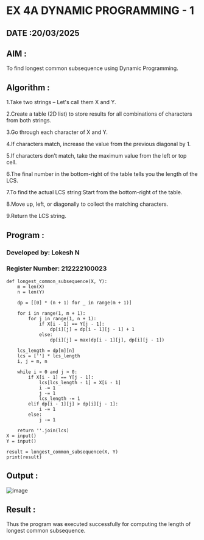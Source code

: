 # EX 4A DYNAMIC PROGRAMMING - 1

## DATE :20/03/2025

## AIM :

To find longest common subsequence using Dynamic Programming.

## Algorithm :

1.Take two strings – Let's call them X and Y.

2.Create a table (2D list) to store results for all combinations of characters from both strings.

3.Go through each character of X and Y.

4.If characters match, increase the value from the previous diagonal by 1.

5.If characters don’t match, take the maximum value from the left or top cell.

6.The final number in the bottom-right of the table tells you the length of the LCS.

7.To find the actual LCS string:Start from the bottom-right of the table.

8.Move up, left, or diagonally to collect the matching characters.

9.Return the LCS string.

## Program :

### Developed by: Lokesh N
### Register Number: 212222100023

```
def longest_common_subsequence(X, Y):
    m = len(X)
    n = len(Y)

    dp = [[0] * (n + 1) for _ in range(m + 1)]

    for i in range(1, m + 1):
        for j in range(1, n + 1):
            if X[i - 1] == Y[j - 1]:
                dp[i][j] = dp[i - 1][j - 1] + 1
            else:
                dp[i][j] = max(dp[i - 1][j], dp[i][j - 1])

    lcs_length = dp[m][n]
    lcs = [''] * lcs_length
    i, j = m, n

    while i > 0 and j > 0:
        if X[i - 1] == Y[j - 1]:
            lcs[lcs_length - 1] = X[i - 1]
            i -= 1
            j -= 1
            lcs_length -= 1
        elif dp[i - 1][j] > dp[i][j - 1]:
            i -= 1
        else:
            j -= 1

    return ''.join(lcs)
X = input()
Y = input()

result = longest_common_subsequence(X, Y)
print(result)

```

## Output :

![image](https://github.com/user-attachments/assets/7a55a1f2-46d0-45cb-8a39-b80cec1939d3)


## Result :

Thus the program was executed successfully for computing the length of longest common subsequence.
